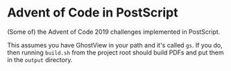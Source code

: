 # Advent of Code in PostScript

(Some of) the Advent of Code 2019 challenges implemented in PostScript.

This assumes you have GhostView in your path and it's called  `gs`. If you do,
then running `build.sh` from the project root should build PDFs and put them in
the `output` directory.
